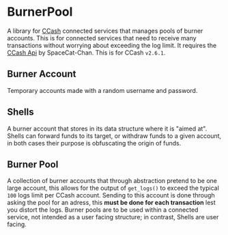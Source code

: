 # BurnerPool
A library for [CCash](https://github.com/EntireTwix/CCash) connected services that manages pools of burner accounts. This is for connected services that need to receive many transactions without worrying about exceeding the log limit. It requires the [CCash Api](https://github.com/SpaceCat-Chan/CatsCCashLuaApi) by SpaceCat-Chan. This is for CCash `v2.6.1`.

## Burner Account
Temporary accounts made with a random username and password.

## Shells
A burner account that stores in its data structure where it is "aimed at". Shells can forward funds to its target, or withdraw funds to a given account, in both cases their purpose is obfuscating the origin of funds. 

## Burner Pool
A collection of burner accounts that through abstraction pretend to be one large account, this allows for the output of `get_logs()` to exceed the typical `100` logs limit per CCash account. Sending to this account is done through asking the pool for an adress, this **must be done for each transaction** lest you distort the logs. Burner pools are to be used within a connected service, not intended as a user facing structure; in contrast, Shells are user facing.